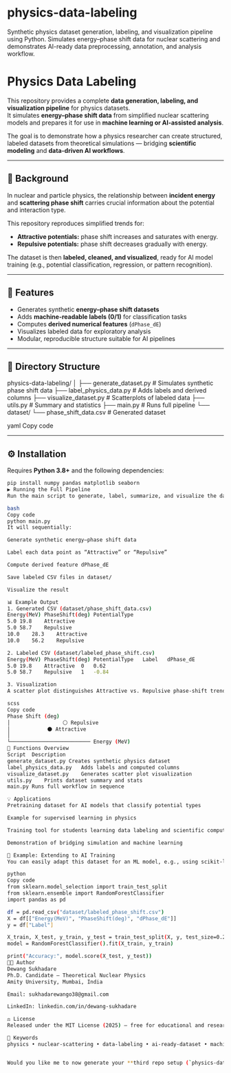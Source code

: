 # physics-data-labeling
Synthetic physics dataset generation, labeling, and visualization pipeline using Python. Simulates energy–phase shift data for nuclear scattering and demonstrates AI-ready data preprocessing, annotation, and analysis workflow.

# Physics Data Labeling

This repository provides a complete **data generation, labeling, and visualization pipeline** for physics datasets.  
It simulates **energy–phase shift data** from simplified nuclear scattering models and prepares it for use in **machine learning or AI-assisted analysis**.

The goal is to demonstrate how a physics researcher can create structured, labeled datasets from theoretical simulations — bridging **scientific modeling** and **data-driven AI workflows**.

---

## 🧠 Background

In nuclear and particle physics, the relationship between **incident energy** and **scattering phase shift** carries crucial information about the potential and interaction type.

This repository reproduces simplified trends for:

- **Attractive potentials:** phase shift increases and saturates with energy.  
- **Repulsive potentials:** phase shift decreases gradually with energy.

The dataset is then **labeled, cleaned, and visualized**, ready for AI model training (e.g., potential classification, regression, or pattern recognition).

---

## 🧩 Features

- Generates synthetic **energy–phase shift datasets**  
- Adds **machine-readable labels (0/1)** for classification tasks  
- Computes **derived numerical features** (`dPhase_dE`)  
- Visualizes labeled data for exploratory analysis  
- Modular, reproducible structure suitable for AI pipelines

---

## 📂 Directory Structure

physics-data-labeling/
│
├── generate_dataset.py # Simulates synthetic phase shift data
├── label_physics_data.py # Adds labels and derived columns
├── visualize_dataset.py # Scatterplots of labeled data
├── utils.py # Summary and statistics
├── main.py # Runs full pipeline
└── dataset/
└── phase_shift_data.csv # Generated dataset

yaml
Copy code

---

## ⚙️ Installation

Requires **Python 3.8+** and the following dependencies:

```bash
pip install numpy pandas matplotlib seaborn
▶️ Running the Full Pipeline
Run the main script to generate, label, summarize, and visualize the dataset:

bash
Copy code
python main.py
It will sequentially:

Generate synthetic energy–phase shift data

Label each data point as “Attractive” or “Repulsive”

Compute derived feature dPhase_dE

Save labeled CSV files in dataset/

Visualize the result

📊 Example Output
1. Generated CSV (dataset/phase_shift_data.csv)
Energy(MeV)	PhaseShift(deg)	PotentialType
5.0	19.8	Attractive
5.0	58.7	Repulsive
10.0	28.3	Attractive
10.0	56.2	Repulsive

2. Labeled CSV (dataset/labeled_phase_shift.csv)
Energy(MeV)	PhaseShift(deg)	PotentialType	Label	dPhase_dE
5.0	19.8	Attractive	0	0.62
5.0	58.7	Repulsive	1	-0.84

3. Visualization
A scatter plot distinguishes Attractive vs. Repulsive phase-shift trends:

scss
Copy code
Phase Shift (deg)
│                 ⚪ Repulsive
│            ⚫ Attractive
│
└────────────────────────── Energy (MeV)
🧰 Functions Overview
Script	Description
generate_dataset.py	Creates synthetic physics dataset
label_physics_data.py	Adds labels and computed columns
visualize_dataset.py	Generates scatter plot visualization
utils.py	Prints dataset summary and stats
main.py	Runs full workflow in sequence

💡 Applications
Pretraining dataset for AI models that classify potential types

Example for supervised learning in physics

Training tool for students learning data labeling and scientific computation

Demonstration of bridging simulation and machine learning

🧮 Example: Extending to AI Training
You can easily adapt this dataset for an ML model, e.g., using scikit-learn:

python
Copy code
from sklearn.model_selection import train_test_split
from sklearn.ensemble import RandomForestClassifier
import pandas as pd

df = pd.read_csv("dataset/labeled_phase_shift.csv")
X = df[["Energy(MeV)", "PhaseShift(deg)", "dPhase_dE"]]
y = df["Label"]

X_train, X_test, y_train, y_test = train_test_split(X, y, test_size=0.2, random_state=42)
model = RandomForestClassifier().fit(X_train, y_train)

print("Accuracy:", model.score(X_test, y_test))
👨‍🔬 Author
Dewang Sukhadare
Ph.D. Candidate — Theoretical Nuclear Physics
Amity University, Mumbai, India

Email: sukhadarewango38@gmail.com

LinkedIn: linkedin.com/in/dewang-sukhadare

⚖️ License
Released under the MIT License (2025) — free for educational and research use with proper attribution.

🧭 Keywords
physics • nuclear-scattering • data-labeling • ai-ready-dataset • machine-learning • pandas • numpy • computational-physics


Would you like me to now generate your **third repo setup (`physics-data-visualization`)**, to show deeper **data analysis + featur
